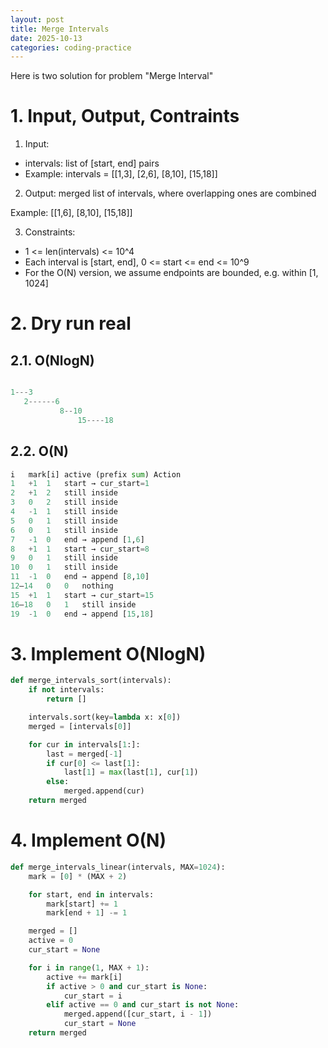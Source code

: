 ```yaml
---
layout: post
title: Merge Intervals
date: 2025-10-13
categories: coding-practice
---
```


Here is two solution for problem "Merge Interval"

# 1. Input, Output, Contraints

1. Input:

- intervals: list of [start, end] pairs
- Example: intervals = [[1,3], [2,6], [8,10], [15,18]]

2. Output: merged list of intervals, where overlapping ones are combined

Example: [[1,6], [8,10], [15,18]]

3. Constraints:
-  1 <= len(intervals) <= 10^4
-  Each interval is [start, end], 0 <= start <= end <= 10^9
-  For the O(N) version, we assume endpoints are bounded, e.g. within [1, 1024]

# 2. Dry run real

## 2.1. O(NlogN)


```python

1---3
   2------6
           8--10
               15----18
```


## 2.2. O(N)


```python
i	mark[i]	active (prefix sum)	Action
1	+1	1	start → cur_start=1
2	+1	2	still inside
3	0	2	still inside
4	-1	1	still inside
5	0	1	still inside
6	0	1	still inside
7	-1	0	end → append [1,6]
8	+1	1	start → cur_start=8
9	0	1	still inside
10	0	1	still inside
11	-1	0	end → append [8,10]
12–14	0	0	nothing
15	+1	1	start → cur_start=15
16–18	0	1	still inside
19	-1	0	end → append [15,18]

```


# 3. Implement O(NlogN)

```python
def merge_intervals_sort(intervals):
    if not intervals:
        return []

    intervals.sort(key=lambda x: x[0])
    merged = [intervals[0]]

    for cur in intervals[1:]:
        last = merged[-1]
        if cur[0] <= last[1]:
            last[1] = max(last[1], cur[1])
        else:
            merged.append(cur)
    return merged
```

# 4. Implement O(N)

```python
def merge_intervals_linear(intervals, MAX=1024):
    mark = [0] * (MAX + 2)

    for start, end in intervals:
        mark[start] += 1
        mark[end + 1] -= 1

    merged = []
    active = 0
    cur_start = None

    for i in range(1, MAX + 1):
        active += mark[i]
        if active > 0 and cur_start is None:
            cur_start = i
        elif active == 0 and cur_start is not None:
            merged.append([cur_start, i - 1])
            cur_start = None
    return merged

```